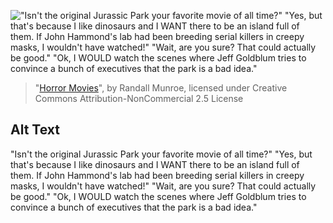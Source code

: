 !["Isn't the original Jurassic Park your favorite movie of all time?" "Yes, but that's because I like dinosaurs and I WANT there to be an island full of them. If John Hammond's lab had been breeding serial killers in creepy masks, I wouldn't have watched!" "Wait, are you sure? That could actually be good." "Ok, I WOULD watch the scenes where Jeff Goldblum tries to convince a bunch of executives that the park is a bad idea."](https://imgs.xkcd.com/comics/horror_movies.png)
> "[Horror Movies](https://xkcd.com/2056/)", by Randall Munroe, licensed under Creative Commons Attribution-NonCommercial 2.5 License

## Alt Text
"Isn't the original Jurassic Park your favorite movie of all time?" "Yes, but that's because I like dinosaurs and I WANT there to be an island full of them. If John Hammond's lab had been breeding serial killers in creepy masks, I wouldn't have watched!" "Wait, are you sure? That could actually be good." "Ok, I WOULD watch the scenes where Jeff Goldblum tries to convince a bunch of executives that the park is a bad idea."
